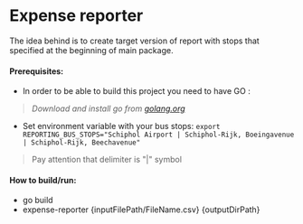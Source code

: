 Expense reporter
==========================

The idea behind is to create target version of report with
stops that specified at the beginning of main package.

#### Prerequisites:
* In order to be able to build this project you need to have GO :  
> *Download and install go from [golang.org](https://golang.org/dl/)*
* Set environment variable with your bus stops: `export REPORTING_BUS_STOPS="Schiphol Airport | Schiphol-Rijk, Boeingavenue | Schiphol-Rijk, Beechavenue"`
> Pay attention that delimiter is "|" symbol
#### How to build/run:
* go build
* expense-reporter {inputFilePath/FileName.csv} {outputDirPath}